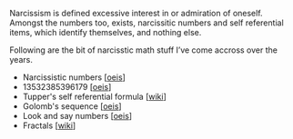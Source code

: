 Narcissism is defined excessive interest in or admiration of oneself. Amongst the numbers too, exists, narcissitic numbers and self referential items, which identify themselves, and nothing else.

Following are the bit of narcisstic math stuff I’ve come accross over the years.

* Narcissistic numbers [[oeis](https://oeis.org/A005188)]
* 13532385396179 [[oeis](https://oeis.org/A195264)]
* Tupper's self referential formula [[wiki](https://en.wikipedia.org/wiki/Tupper%27s_self-referential_formula)]
* Golomb's sequence [[oeis](https://oeis.org/A001462)]
* Look and say numbers [[oeis](https://oeis.org/A005150)]
* Fractals [[wiki](https://en.wikipedia.org/wiki/Fractal)]
